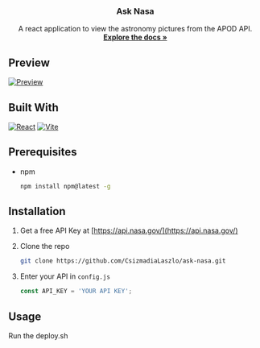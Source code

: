 ﻿<h3 align="center">Ask Nasa</h3>
  <p align="center">
    A react application to view the astronomy pictures from the APOD API.
    <br />
    <a href="https://github.com/CsizmadiaLaszlo/ask-nasa"><strong>Explore the docs »</strong></a>
  </p>

## Preview

[![Preview][preview-screenshot]]()

## Built With

[![React][React.js]][React-url]
[![Vite][Vite.dev]][Vite-url]

## Prerequisites

* npm
  ```sh
  npm install npm@latest -g
  ```

## Installation

1. Get a free API Key at [https://api.nasa.gov/](https://api.nasa.gov/)
2. Clone the repo
   ```sh
   git clone https://github.com/CsizmadiaLaszlo/ask-nasa.git
   ```
   
3. Enter your API in `config.js`
   ```js
   const API_KEY = 'YOUR API KEY';
   ```

## Usage

Run the deploy.sh


[preview-screenshot]: https://i.imgur.com/451Vjbi.png

[React.js]: https://img.shields.io/badge/React-20232A?style=for-the-badge&logo=react&logoColor=61DAFB
[React-url]: https://reactjs.org/

[Vite.dev]: https://img.shields.io/badge/Vite-35495E?style=for-the-badge&logo=vite&logoColor=4FC08D
[Vite-url]: https://vitejs.dev/